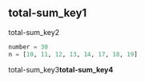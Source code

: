 ## total-sum_key1
total-sum_key2

```python
number = 30
n = [10, 11, 12, 13, 14, 17, 18, 19]
```
total-sum_key3**total-sum_key4**